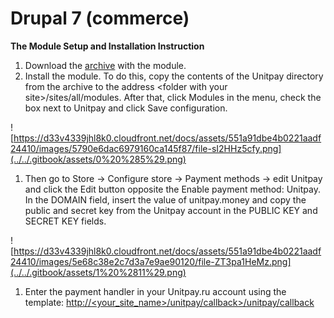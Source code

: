 # Drupal 7 \(commerce\)

**The Module Setup and Installation Instruction**

1. Download the [archive](https://github.com/unitpay/commerce-module/archive/master.zip) with the module.
2. Install the module. To do this, copy the contents of the Unitpay directory from the archive to the address &lt;folder with your site&gt;/sites/all/modules. After that, click Modules in the menu, check the box next to Unitpay and click Save сonfiguration.

![https://d33v4339jhl8k0.cloudfront.net/docs/assets/551a91dbe4b0221aadf24410/images/5790e6dac6979160ca145f87/file-sI2HHz5cfy.png](../../.gitbook/assets/0%20%285%29.png)

1. Then go to Store -&gt; Configure store -&gt; Payment methods -&gt; edit Unitpay and click the Edit button opposite the Enable payment method: Unitpay. In the DOMAIN field, insert the value of unitpay.money and copy the public and secret key from the Unitpay account in the PUBLIC KEY and SECRET KEY fields.

![https://d33v4339jhl8k0.cloudfront.net/docs/assets/551a91dbe4b0221aadf24410/images/5e68c38e2c7d3a7e9ae90120/file-ZT3pa1HeMz.png](../../.gitbook/assets/1%20%2811%29.png)

1. Enter the payment handler in your Unitpay.ru account using the template: [http://&lt;your\_site\_name&gt;/unitpay/callback&gt;/unitpay/callback](http://<your_site_name>/unitpay/callback>/unitpay/callback)


